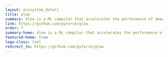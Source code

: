```yaml
---
layout: ecosystem_detail
title: Glow
summary: Glow is a ML compiler that accelerates the performance of deep learning frameworks on different hardware platforms.
link: https://github.com/pytorch/glow
order: 7
summary-home: Glow is a ML compiler that accelerates the performance of deep learning frameworks on different hardware platforms.
featured-home: true
logo-class: tool
redirect_to: https://github.com/pytorch/glow
---
```

